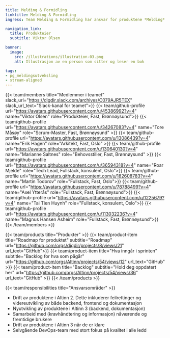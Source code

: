 ```yaml
---
title: Melding & Formidling
linktitle: Melding & Formidling
ingress: Team Melding & Formidling har ansvar for produktene *Melding* og *Formidling* både i Altinn 2 og Altinn 3.

navigation_link:
  title: Produkteier
  subtitle: Viktor Olsen

banner:
  image:
    src: /illustrations/illustration-03.png
    alt: Illustrasjon av en person som sitter og leser en bok

tags:
- pg_meldingsutveksling
- stream-aligned
---
```


{{< team/members title="Medlemmer i teamet" slack_url="https://digdir.slack.com/archives/C079AJR5TEX" slack_url_text="Slack-kanal for teamet">}}
{{< team/github-profile url="https://avatars.githubusercontent.com/u/45386992?v=4" name="Viktor Olsen" role="Produkteier, Fast, Brønnøysund">}}
{{< team/github-profile url="https://avatars.githubusercontent.com/u/34267083?v=4" name="Tore Måsøy" role="Scrum-Master, Fast, Brønnøysund" >}}
{{< team/github-profile url="https://avatars.githubusercontent.com/u/13086439?v=4" name="Erik Hagen" role="Arkitekt, Fast, Oslo" >}}
{{< team/github-profile url="https://avatars.githubusercontent.com/u/130640130?v=4" name="Marianne Saltnes" role="Behovsstiller, Fast, Brønnøysund" >}}
{{< team/github-profile url="https://avatars.githubusercontent.com/u/36594318?v=4" name="Roar Mjelde" role="Tech Lead, Fullstack, konsulent, Oslo">}}
{{< team/github-profile url="https://avatars.githubusercontent.com/u/182608783?v=4" name="Martin Todorov" role="Fullstack, Fast, Oslo">}}
{{< team/github-profile url="https://avatars.githubusercontent.com/u/78788499?v=4" name="Axel Ytterås" role="Fullstack, Fast, Brønnøysund">}}
{{< team/github-profile url="https://avatars.githubusercontent.com/u/1225679?v=4" name="Tai Tien Huynh" role="Fullstack, konsulent, Oslo">}}
{{< team/github-profile url="https://avatars.githubusercontent.com/u/113032236?v=4" name="Magnus Hansen Åsheim" role="Fullstack, Fast, Brønnøysund">}}
{{< /team/members >}}

{{< team/products title="Produkter" >}}
{{< team/product-item title="Roadmap for produktet" subtitle="Roadmap" url="https://github.com/orgs/digdir/projects/8/views/21" url_text="GitHub">}}
{{< team/product-item title="Hva inngår i sprinten" subtitle="Backlog for hva som pågår" url="https://github.com/orgs/Altinn/projects/54/views/12" url_text="GitHub" >}}
{{< team/product-item title="Backlog" subtitle="Hold deg oppdatert her" url="https://github.com/orgs/Altinn/projects/54/views/36" url_text="GitHub" >}}
{{< /team/products >}}

{{< team/responsibilities title="Ansvarsområder" >}}

- Drift av produktene i Altinn 2. Dette inkluderer feilrettinger og videreutvikling av både backend, frontend og dokumentasjon
- Nyutvikling av produktene i Altinn 3 (backend, dokumentasjon)
- Samarbeid med (kravhåndtering og informasjon) nåværende og fremtidige brukere
- Drift av produktene i Altinn 3 når de er klare
- Selvgående DevOps-team med stort fokus på kvalitet i alle ledd
